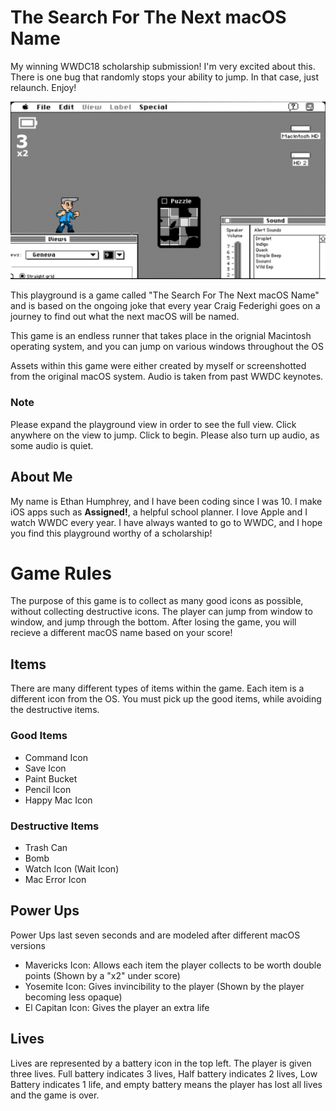 # The Search For The Next macOS Name
My winning WWDC18 scholarship submission! I'm very excited about this. There is one bug that randomly stops your ability to jump. In that case, just relaunch. Enjoy!

![Welcome to my Playground](SearchForMacOS.png)

 This playground is a game called "The Search For The Next macOS Name" and is based on the ongoing joke that every year Craig Federighi goes on a journey to find out what the next macOS will be named.
 
 This game is an endless runner that takes place in the orignial Macintosh operating system, and you can jump on various windows throughout the OS
 
 Assets within this game were either created by myself or screenshotted from the original macOS system. Audio is taken from past WWDC keynotes.
 
 ### Note
 Please expand the playground view in order to see the full view. Click anywhere on the view to jump. Click to begin. Please also turn up audio, as some audio is quiet.
 
 ## About Me
 My name is Ethan Humphrey, and I have been coding since I was 10. I make iOS apps such as **Assigned!**, a helpful school planner. I love Apple and I watch WWDC every year. I have always wanted to go to WWDC, and I hope you find this playground worthy of a scholarship!
 
 # Game Rules
 The purpose of this game is to collect as many good icons as possible, without collecting destructive icons. The player can jump from window to window, and jump through the bottom. After losing the game, you will recieve a different macOS name based on your score!
 ## Items
 There are many different types of items within the game. Each item is a different icon from the OS. You must pick up the good items, while avoiding the destructive items.
 ### Good Items
 * Command Icon
 * Save Icon
 * Paint Bucket
 * Pencil Icon
 * Happy Mac Icon
 
 ### Destructive Items
 * Trash Can
 * Bomb
 * Watch Icon (Wait Icon)
 * Mac Error Icon
 
 ## Power Ups
 Power Ups last seven seconds and are modeled after different macOS versions
 * Mavericks Icon: Allows each item the player collects to be worth double points (Shown by a "x2" under score)
 * Yosemite Icon: Gives invincibility to the player (Shown by the player becoming less opaque)
 * El Capitan Icon: Gives the player an extra life
 
 ## Lives
 Lives are represented by a battery icon in the top left. The player is given three lives. Full battery indicates 3 lives, Half battery indicates 2 lives, Low Battery indicates 1 life, and empty battery means the player has lost all lives and the game is over.
